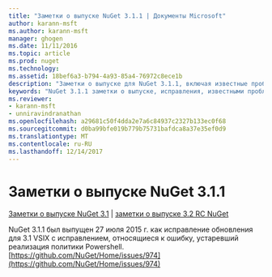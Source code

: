 ```yaml
---
title: "Заметки о выпуске NuGet 3.1.1 | Документы Microsoft"
author: karann-msft
ms.author: karann-msft
manager: ghogen
ms.date: 11/11/2016
ms.topic: article
ms.prod: nuget
ms.technology: 
ms.assetid: 18bef6a3-b794-4a93-85a4-76972c8ece1b
description: "Заметки о выпуске для NuGet 3.1.1, включая известные проблемы, исправленные ошибки, добавленные функции и DCR."
keywords: "NuGet 3.1.1 заметки о выпуске, исправления, известными проблемами, добавлены функции, DCR"
ms.reviewer:
- karann-msft
- unniravindranathan
ms.openlocfilehash: a29681c50f4dda2e7a6c84937c2327b133ec0f68
ms.sourcegitcommit: d0ba99bfe019b779b75731bafdca8a37e35ef0d9
ms.translationtype: MT
ms.contentlocale: ru-RU
ms.lasthandoff: 12/14/2017
---
```

# <a name="nuget-311-release-notes"></a>Заметки о выпуске NuGet 3.1.1

[Заметки о выпуске NuGet 3.1](../release-notes/nuget-3.1.md) | [заметки о выпуске 3.2 RC NuGet](../release-notes/nuget-3.2-RC.md)

NuGet 3.1.1 был выпущен 27 июля 2015 г. как исправление обновления для 3.1 VSIX с исправлением, относящиеся к ошибку, устаревший реализация политики Powershell.
[https://github.com/NuGet/Home/issues/974](https://github.com/NuGet/Home/issues/974)
